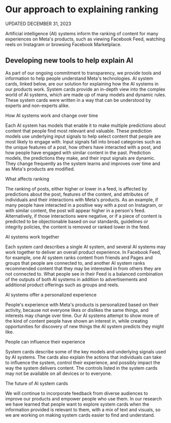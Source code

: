Our approach to explaining ranking
==================================

UPDATED DECEMBER 31, 2023

Artificial intelligence (AI) systems inform the ranking of content for many experiences on Meta's products, such as viewing Facebook Feed, watching reels on Instagram or browsing Facebook Marketplace.

Developing new tools to help explain AI
---------------------------------------

As part of our ongoing commitment to transparency, we provide tools and information to help people understand Meta's technologies. AI system cards, linked below, are our solution for explaining how the AI systems in our products work. System cards provide an in-depth view into the complex world of AI systems, which are made up of many models and dynamic rules. These system cards were written in a way that can be understood by experts and non-experts alike.

How AI systems work and change over time

Each AI system has models that enable it to make multiple predictions about content that people find most relevant and valuable. These prediction models use underlying input signals to help select content that people are most likely to engage with. Input signals fall into broad categories such as the unique features of a post, how others have interacted with a post, and how people have engaged with similar content in the past. Prediction models, the predictions they make, and their input signals are dynamic. They change frequently as the system learns and improves over time and as Meta's products are modified.

What affects ranking

The ranking of posts, either higher or lower in a feed, is affected by predictions about the post, features of the content, and attributes of individuals and their interactions with Meta's products. As an example, if many people have interacted in a positive way with a post on Instagram, or with similar content, the post will appear higher in a person's feed. Alternatively, if those interactions were negative, or if a piece of content is predicted to be objectionable based on our standards, guidelines or integrity policies, the content is removed or ranked lower in the feed.

AI systems work together

Each system card describes a single AI system, and several AI systems may work together to deliver an overall product experience. In Facebook Feed, for example, one AI system ranks content from friends and Pages and groups that people are connected to, and another AI system ranks recommended content that they may be interested in from others they are not connected to. What people see in their Feed is a balanced combination of the outputs of both AI systems in addition to advertisements and additional product offerings such as groups and reels.

AI systems offer a personalized experience

People's experience with Meta's products is personalized based on their activity, because not everyone likes or dislikes the same things, and interests may change over time. Our AI systems attempt to show more of the kind of content people have shown an interest in, while creating opportunities for discovery of new things the AI system predicts they might like.

People can influence their experience

System cards describe some of the key models and underlying signals used by AI systems. The cards also explain the actions that individuals can take to influence the system, control their experience, and possibly impact the way the system delivers content. The controls listed in the system cards may not be available on all devices or to everyone.

The future of AI system cards

We will continue to incorporate feedback from diverse audiences to improve our products and empower people who use them. In our research we have learned that people want to explore system cards when the information provided is relevant to them, with a mix of text and visuals, so we are working on making system cards easier to find and understand.